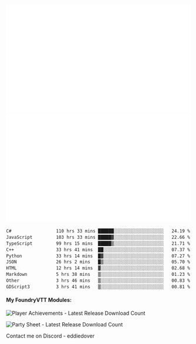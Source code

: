 
![](https://raw.githubusercontent.com/eddiedover/ghstats/master/generated/overview.svg)
![](https://raw.githubusercontent.com/eddiedover/ghstats/master/generated/languages.svg)

<!--START_SECTION:waka-->

```txt
C#                 110 hrs 33 mins ██████░░░░░░░░░░░░░░░░░░░   24.19 %
JavaScript         103 hrs 33 mins █████▓░░░░░░░░░░░░░░░░░░░   22.66 %
TypeScript         99 hrs 15 mins  █████▒░░░░░░░░░░░░░░░░░░░   21.71 %
C++                33 hrs 41 mins  ██░░░░░░░░░░░░░░░░░░░░░░░   07.37 %
Python             33 hrs 14 mins  █▓░░░░░░░░░░░░░░░░░░░░░░░   07.27 %
JSON               26 hrs 2 mins   █▒░░░░░░░░░░░░░░░░░░░░░░░   05.70 %
HTML               12 hrs 14 mins  ▓░░░░░░░░░░░░░░░░░░░░░░░░   02.68 %
Markdown           5 hrs 38 mins   ▒░░░░░░░░░░░░░░░░░░░░░░░░   01.23 %
Other              3 hrs 46 mins   ▒░░░░░░░░░░░░░░░░░░░░░░░░   00.83 %
GDScript3          3 hrs 41 mins   ▒░░░░░░░░░░░░░░░░░░░░░░░░   00.81 %
```

<!--END_SECTION:waka-->

#### My FoundryVTT Modules:

  ![Player Achievements - Latest Release Download Count](https://img.shields.io/badge/dynamic/json?label=Player%20Achievements%20-%20Downloads@latest&query=assets%5B1%5D.download_count&url=https%3A%2F%2Fapi.github.com%2Frepos%2FEddieDover%2Ffvtt-player-achievements%2Freleases%2Flatest)

  ![Party Sheet - Latest Release Download Count](https://img.shields.io/badge/dynamic/json?label=Party%20Sheet%20-%20Downloads@latest&query=assets%5B1%5D.download_count&url=https%3A%2F%2Fapi.github.com%2Frepos%2FEddieDover%2Ffvtt-party-sheet%2Freleases%2Flatest)

<a rel="me" href="https://techhub.social/@EddieDover"></a>

Contact me on Discord - eddiedover
